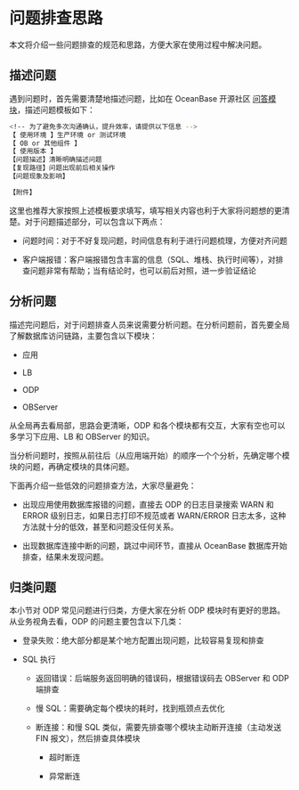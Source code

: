 # 问题排查思路

本文将介绍一些问题排查的规范和思路，方便大家在使用过程中解决问题。

## 描述问题

遇到问题时，首先需要清楚地描述问题，比如在 OceanBase 开源社区 [问答模块](https://ask.oceanbase.com/)，描述问题模板如下：

```bash
<!-- 为了避免多次沟通确认，提升效率，请提供以下信息 -->
【 使用环境 】生产环境 or 测试环境
【 OB or 其他组件 】
【 使用版本 】
【问题描述】清晰明确描述问题
【复现路径】问题出现前后相关操作
【问题现象及影响】

【附件】
```

这里也推荐大家按照上述模板要求填写，填写相关内容也利于大家将问题想的更清楚。对于问题描述部分，可以包含以下两点：

* 问题时间：对于不好复现问题，时间信息有利于进行问题梳理，方便对齐问题

* 客户端报错：客户端报错包含丰富的信息（SQL、堆栈、执行时间等），对排查问题非常有帮助；当有结论时，也可以前后对照，进一步验证结论

## 分析问题

描述完问题后，对于问题排查人员来说需要分析问题。在分析问题前，首先要全局了解数据库访问链路，主要包含以下模块：

* 应用

* LB

* ODP

* OBServer

从全局再去看局部，思路会更清晰，ODP 和各个模块都有交互，大家有空也可以多学习下应用、LB 和 OBServer 的知识。

当分析问题时，按照从前往后（从应用端开始）的顺序一个个分析，先确定哪个模块的问题，再确定模块的具体问题。

下面再介绍一些低效的问题排查方法，大家尽量避免：

* 出现应用使用数据库报错的问题，直接去 ODP 的日志目录搜索 WARN 和 ERROR 级别日志，如果日志打印不规范或者 WARN/ERROR 日志太多，这种方法就十分的低效，甚至和问题没任何关系。

* 出现数据库连接中断的问题，跳过中间环节，直接从 OceanBase 数据库开始排查，结果未发现问题。

## 归类问题

本小节对 ODP 常见问题进行归类，方便大家在分析 ODP 模块时有更好的思路。从业务视角去看，ODP 的问题主要包含以下几类：

* 登录失败：绝大部分都是某个地方配置出现问题，比较容易复现和排查

* SQL 执行
  
  * 返回错误：后端服务返回明确的错误码，根据错误码去 OBServer 和 ODP 端排查
  
  * 慢 SQL：需要确定每个模块的耗时，找到瓶颈点去优化
  
  * 断连接：和慢 SQL 类似，需要先排查哪个模块主动断开连接（主动发送 FIN 报文），然后排查具体模块

    * 超时断连

    * 异常断连
